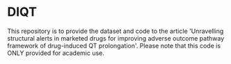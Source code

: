 # DIQT
This repository is to provide the dataset and code to the article 'Unravelling structural alerts in marketed drugs for improving adverse outcome pathway framework of drug-induced QT prolongation'. Please note that this code is ONLY provided for academic use.
